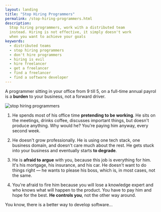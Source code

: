 ```yaml
---
layout: landing
title: "Stop Hiring Programmers"
permalink: /stop-hiring-programmers.html
description:
  Stop hiring programmers, work with a distributed team
  instead. Hiring is not effective, it simply doesn't work
  when you want to achieve your goals
keywords:
  - distributed teams
  - stop hiring programmers
  - don't hire programmers
  - hiring is evil
  - hire freelancer
  - get a freelancer
  - find a freelancer
  - find a software developer
---
```


A programmer sitting in your office from 9 till 5, on a full-time
annual payrol is a **burden** to your business, not a forward driver.

<img src="http://img.teamed.io/landing/stop-hiring-programmers.jpg"
  class="picture" alt="stop hiring programmers"/>

1. He spends most of his office time **pretending to be working**. He
sits on the meetings, drinks coffee, discusses important things, but
doesn't produce anything. Why would he? You're paying him anyway, every
second week.

2. He doesn't grow professionally. He is using one tech stack,
one business domain, and doesn't care much about the rest. He gets
stuck into your business and eventually starts **to degrade**.

3. He is **afraid to argue** with you, because this job is everything
for him. It's his mortgage, his insurance, and his car. He doesn't want
to do things right &mdash; he wants to please his boss, which is,
in most cases, not the same.

4. You're afraid to fire him because you will lose a knowledge
expert and who knows what will happen to the product. You have to pay
him and hope for the best. **He controls you**, not the other way around.

You know, there is a better way to develop software...
